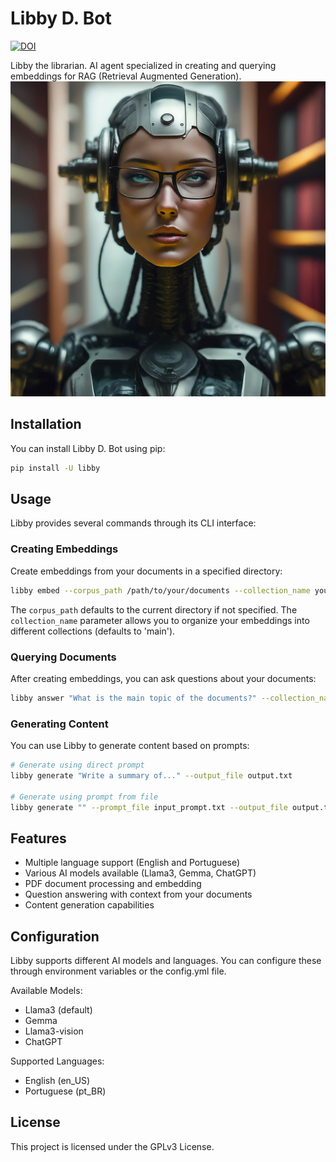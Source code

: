 # Libby D. Bot

[![DOI](https://zenodo.org/badge/784398327.svg)](https://zenodo.org/doi/10.5281/zenodo.12744747)

Libby the librarian. AI agent specialized in creating and querying embeddings for RAG (Retrieval Augmented Generation).
![Libby D. Bot](/libby.jpeg)

## Installation

You can install Libby D. Bot using pip:

```bash
pip install -U libby
```

## Usage

Libby provides several commands through its CLI interface:

### Creating Embeddings

Create embeddings from your documents in a specified directory:

```bash
libby embed --corpus_path /path/to/your/documents --collection_name your_collection
```

The `corpus_path` defaults to the current directory if not specified. The `collection_name` parameter allows you to organize your embeddings into different collections (defaults to 'main').

### Querying Documents

After creating embeddings, you can ask questions about your documents:

```bash
libby answer "What is the main topic of the documents?" --collection_name your_collection
```

### Generating Content

You can use Libby to generate content based on prompts:

```bash
# Generate using direct prompt
libby generate "Write a summary of..." --output_file output.txt

# Generate using prompt from file
libby generate "" --prompt_file input_prompt.txt --output_file output.txt
```

## Features

- Multiple language support (English and Portuguese)
- Various AI models available (Llama3, Gemma, ChatGPT)
- PDF document processing and embedding
- Question answering with context from your documents
- Content generation capabilities

## Configuration

Libby supports different AI models and languages. You can configure these through environment variables or the config.yml file.

Available Models:
- Llama3 (default)
- Gemma
- Llama3-vision
- ChatGPT

Supported Languages:
- English (en_US)
- Portuguese (pt_BR)

## License

This project is licensed under the GPLv3 License.
